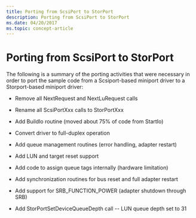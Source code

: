 ```yaml
---
title: Porting from ScsiPort to StorPort
description: Porting from ScsiPort to StorPort
ms.date: 04/20/2017
ms.topic: concept-article
---
```


# Porting from ScsiPort to StorPort


The following is a summary of the porting activities that were necessary in order to port the sample code from a Scsiport-based miniport driver to a Storport-based miniport driver:

-   Remove all NextRequest and NextLuRequest calls

-   Rename all ScsiPortXxx calls to StorPortXxx

-   Add BuildIo routine (moved about 75% of code from StartIo)

-   Convert driver to full-duplex operation

-   Add queue management routines (error handling, adapter restart)

-   Add LUN and target reset support

-   Add code to assign queue tags internally (hardware limitation)

-   Add synchronization routines for bus reset and full adapter restart

-   Add support for SRB\_FUNCTION\_POWER (adapter shutdown through SRB)

-   Add StorPortSetDeviceQueueDepth call -- LUN queue depth set to 31

 

 




